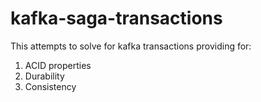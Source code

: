 # kafka-saga-transactions

This attempts to solve for kafka transactions providing for:
1. ACID properties
2. Durability 
3. Consistency 
